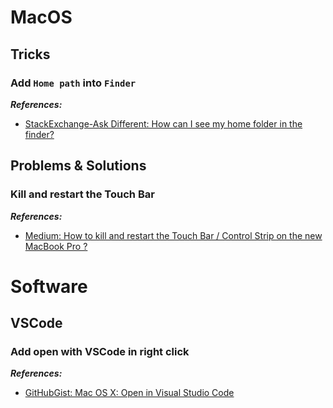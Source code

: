 # MacOS

## Tricks

### Add `Home path` into `Finder`

***References:***

- [StackExchange-Ask Different: How can I see my home folder in the finder?](https://apple.stackexchange.com/questions/55408/how-can-i-see-my-home-folder-in-the-finder)

## Problems & Solutions

### Kill and restart the Touch Bar

***References:***

- [Medium: How to kill and restart the Touch Bar / Control Strip on the new MacBook Pro ?](https://medium.com/zenchef-tech-and-product/how-to-kill-and-restart-the-touch-bar-control-strip-on-the-new-macbook-pro-b77e97c11d03)

# Software

## VSCode

### Add **open with VSCode** in right click

***References:***

- [GitHubGist: Mac OS X: Open in Visual Studio Code](https://gist.github.com/tonysneed/f9f09bfa28bcf98e8d8306f9b21f99e2)